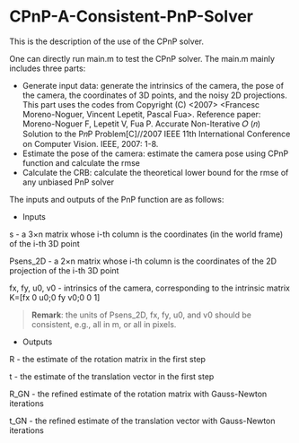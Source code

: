 # CPnP-A-Consistent-PnP-Solver
This is the description of the use of the CPnP solver. 

One can directly run main.m to test the CPnP solver. The main.m mainly includes three parts:
* Generate input data: generate the intrinsics of the camera, the pose of the camera, the coordinates of 3D points, and the noisy 2D projections. This part uses the codes from Copyright (C) <2007>  <Francesc Moreno-Noguer, Vincent Lepetit, Pascal Fua>. Reference paper: Moreno-Noguer F, Lepetit V, Fua P. Accurate Non-Iterative 𝑂 (𝑛) Solution to the P𝑛P Problem[C]//2007 IEEE 11th International Conference on Computer Vision. IEEE, 2007: 1-8.
* Estimate the pose of the camera: estimate the camera pose using CPnP function and calculate the rmse
* Calculate the CRB: calculate the theoretical lower bound for the rmse of any unbiased PnP solver

The inputs and outputs of the PnP function are as follows:
* Inputs

s - a 3×n matrix whose i-th column is the coordinates (in the world frame) of the i-th 3D point

Psens_2D - a 2×n matrix whose i-th column is the coordinates of the 2D projection of the i-th 3D point
        
fx, fy, u0, v0 - intrinsics of the camera, corresponding to the intrinsic matrix K=[fx 0 u0;0 fy v0;0 0 1]

> **Remark**: the units of Psens_2D, fx, fy, u0, and v0 should be consistent, e.g., all in m, or all in pixels.

* Outputs

R - the estimate of the rotation matrix in the first step
         
t - the estimate of the translation vector in the first step

R_GN - the refined estimate of the rotation matrix with Gauss-Newton iterations

t_GN - the refined estimate of the translation vector with Gauss-Newton iterations
